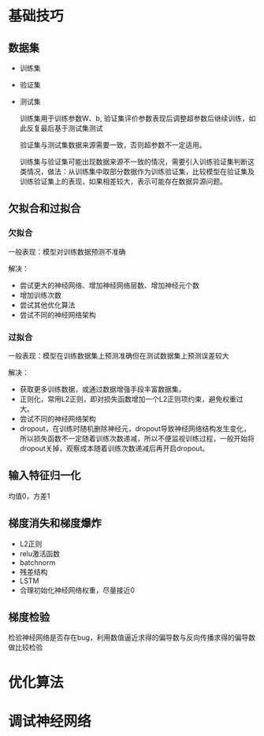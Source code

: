 # 基础技巧
## 数据集
+ 训练集
+ 验证集
+ 测试集

    训练集用于训练参数W、b, 验证集评价参数表现后调整超参数后继续训练，如此反复最后基于测试集测试
    
    验证集与测试集数据来源需要一致，否则超参数不一定适用。

    训练集与验证集可能出现数据来源不一致的情况，需要引入训练验证集判断这类情况，做法：从训练集中取部分数据作为训练验证集，比较模型在验证集及训练验证集上的表现，如果相差较大，表示可能存在数据异源问题。

## 欠拟合和过拟合
### 欠拟合
一般表现：模型对训练数据预测不准确

解决：
+ 尝试更大的神经网络、增加神经网络层数、增加神经元个数
+ 增加训练次数
+ 尝试其他优化算法
+ 尝试不同的神经网络架构

### 过拟合
一般表现：模型在训练数据集上预测准确但在测试数据集上预测误差较大

解决：
+ 获取更多训练数据，或通过数据增强手段丰富数据集。
+ 正则化，常用L2正则，即对损失函数增加一个L2正则项约束，避免权重过大。
+ 尝试不同的神经网络架构
+ dropout，在训练时随机删除神经元，dropout导致神经网络结构发生变化，所以损失函数不一定随着训练次数递减，所以不便监视训练过程，一般开始将dropout关掉，观察成本随着训练次数递减后再开启dropout。

## 输入特征归一化
均值0，方差1

## 梯度消失和梯度爆炸
+ L2正则
+ relu激活函数
+ batchnorm
+ 残差结构
+ LSTM
+ 合理初始化神经网络权重，尽量接近0

## 梯度检验
检验神经网络是否存在bug，利用数值逼近求得的偏导数与反向传播求得的偏导数做比较检验

# 优化算法
# 调试神经网络